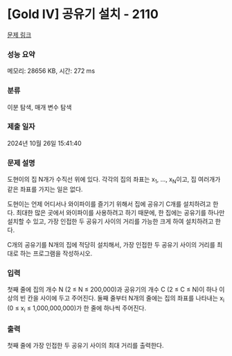 # [Gold IV] 공유기 설치 - 2110 

[문제 링크](https://www.acmicpc.net/problem/2110) 

### 성능 요약

메모리: 28656 KB, 시간: 272 ms

### 분류

이분 탐색, 매개 변수 탐색

### 제출 일자

2024년 10월 26일 15:41:40

### 문제 설명

<p style="user-select: auto !important;">도현이의 집 N개가 수직선 위에 있다. 각각의 집의 좌표는 x<sub style="user-select: auto !important;">1</sub>, ..., x<sub style="user-select: auto !important;">N</sub>이고, 집 여러개가 같은 좌표를 가지는 일은 없다.</p>

<p style="user-select: auto !important;">도현이는 언제 어디서나 와이파이를 즐기기 위해서 집에 공유기 C개를 설치하려고 한다. 최대한 많은 곳에서 와이파이를 사용하려고 하기 때문에, 한 집에는 공유기를 하나만 설치할 수 있고, 가장 인접한 두 공유기 사이의 거리를 가능한 크게 하여 설치하려고 한다.</p>

<p style="user-select: auto !important;">C개의 공유기를 N개의 집에 적당히 설치해서, 가장 인접한 두 공유기 사이의 거리를 최대로 하는 프로그램을 작성하시오.</p>

### 입력 

 <p style="user-select: auto !important;">첫째 줄에 집의 개수 N (2 ≤ N ≤ 200,000)과 공유기의 개수 C (2 ≤ C ≤ N)이 하나 이상의 빈 칸을 사이에 두고 주어진다. 둘째 줄부터 N개의 줄에는 집의 좌표를 나타내는 x<sub style="user-select: auto !important;">i</sub> (0 ≤ x<sub style="user-select: auto !important;">i</sub> ≤ 1,000,000,000)가 한 줄에 하나씩 주어진다.</p>

### 출력 

 <p style="user-select: auto !important;">첫째 줄에 가장 인접한 두 공유기 사이의 최대 거리를 출력한다.</p>

